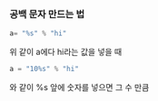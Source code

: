 
### 공백 문자 만드는 법
```python
a= "%s" % "hi"
```
위 같이 a에다 hi라는 값을 넣을 때
```python
a = "10%s" % "hi"
```
와 같이 %s 앞에 숫자를 넣으면 
그 수 만큼 
